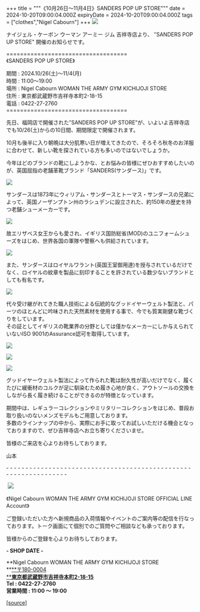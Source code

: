 +++
title = """《10月26日～11月4日》SANDERS POP UP STORE"""
date = 2024-10-20T09:00:04.000Z
expiryDate = 2024-10-20T09:00:04.000Z
tags = ["clothes","Nigel Cabourn"]
+++
![](https://cdn.shopify.com/s/files/1/0094/9295/5196/files/194753_3234c852-77f4-43f1-81e4-a126870789b8_480x480.jpg?v=1729237006)  
  
ナイジェル・ケーボン ウーマン アーミー ジム 吉祥寺店より、 ″SANDERS POP UP STORE" 開催のお知らせです。  
  
\===================================  
《SANDERS POP UP STORE》  
  
期間 : 2024.10/26(土)～11/4(月)  
時間 : 11:00～19:00  
場所 : Nigel Cabourn WOMAN THE ARMY GYM KICHIJOJI STORE  
住所 : 東京都武蔵野市吉祥寺本町2-18-15  
電話 : 0422-27-2760  
\===================================  
  
先日、福岡店で開催された″SANDERS POP UP STORE"が、いよいよ吉祥寺店でも10/26(土)からの10日間、期間限定で開催されます。  
  
10月も後半に入り朝晩は大分肌寒い日が増えてきたので、そろそろ秋冬のお洋服に合わせて、新しい靴を探されている方も多いのではないでしょうか。  
  
今年はどのブランドの靴にしようかな、とお悩みの皆様にぜひおすすめしたいのが、英国屈指の老舗革靴ブランド「SANDERS(サンダース)」です。  
  
![](https://cdn.shopify.com/s/files/1/0094/9295/5196/files/MG_1013_6eb484c0-b3fb-4f1b-81f7-ba48ee53b835_480x480.jpg?v=1729237275)  
  
サンダースは1873年にウィリアム・サンダースとトーマス・サンダースの兄弟によって、英国ノーザンプトン州のラシュデンに設立された、約150年の歴史を持つ老舗シューメーカーです。  
  
![](https://cdn.shopify.com/s/files/1/0094/9295/5196/files/MG_2564_480x480.jpg?v=1729238284)  
  
故エリザベス女王からも愛され、イギリス国防総省(MOD)のユニフォームシューズをはじめ、世界各国の軍隊や警察へも供給されています。  
  
![](https://cdn.shopify.com/s/files/1/0094/9295/5196/files/MG_1022_480x480.jpg?v=1729238367)  
  
また、サンダースはロイヤルワラント(英国王室御用達)を授与されているだけでなく、ロイヤルの紋章を製品に刻印することを許されている数少ないブランドとしても有名です。  
  
![](https://cdn.shopify.com/s/files/1/0094/9295/5196/files/194759_480x480.jpg?v=1729237543)  
  
代々受け継がれてきた職人技術による伝統的なグッドイヤーウェルト製法と、パーツのほとんどに吟味された天然素材を使用する事で、今でも質実剛健な靴づくりをしています。  
その証としてイギリスの靴業界の分野としては僅かなメーカーにしか与えられていないISO 9001のAssurance認可を取得しています。  
  
![](https://cdn.shopify.com/s/files/1/0094/9295/5196/files/MG_2579_480x480.jpg?v=1729238823)  
  
![](https://cdn.shopify.com/s/files/1/0094/9295/5196/files/MG_2571_480x480.jpg?v=1729238853)  
  
![](https://cdn.shopify.com/s/files/1/0094/9295/5196/files/MG_2584_480x480.jpg?v=1729237851)  
  
グッドイヤーウェルト製法によって作られた靴は耐久性が高いだけでなく、履くたびに緩衝材のコルクが足に馴染むため履き心地が良く、アウトソールの交換をしながら長く履き続けることができるのが特徴となっています。  
  
期間中は、レギュラーコレクションやミリタリーコレクションをはじめ、普段お取り扱いのないメンズモデルもご用意しております。  
多数のラインナップの中から、実際にお手に取ってお試しいただける機会となっておりますので、ぜひ吉祥寺店へお立ち寄りくださいませ。  
  
皆様のご来店を心よりお待ちしております。  
  
  
山本

\- - - - - - - - - - - - - - - - - - - - - - - - - - - - - - - - - - - - - - - - - - - - - - - - - - - - - - - - - - - - - - - -  

 [![](https://cdn.shopify.com/s/files/1/0094/9295/5196/files/977C5BFF-508B-4CAA-96FE-9B4728CEC285_160x160.png?v=1693902608)](https://lin.ee/JRv0rXQ)

《Nigel Cabourn WOMAN THE ARMY GYM KICHIJOJI STORE OFFICIAL LINE Account》

ご登録いただいた方へ新規商品の入荷情報やイベントのご案内等の配信を行なっております。トーク画面にて個別でのご質問やご相談なども承っております。

皆様からのご登録を心よりお待ちしております。

**\- SHOP DATE -**

**Nigel Cabourn WOMAN THE ARMY GYM KICHIJOJI STORE  
**[**〒180-0004  
****東京都武蔵野市吉祥寺本町2-18-15**](https://www.google.com/maps/place/%E3%80%92180-0004+%E6%9D%B1%E4%BA%AC%E9%83%BD%E6%AD%A6%E8%94%B5%E9%87%8E%E5%B8%82%E5%90%89%E7%A5%A5%E5%AF%BA%E6%9C%AC%E7%94%BA%EF%BC%92%E4%B8%81%E7%9B%AE%EF%BC%91%EF%BC%98%E2%88%92%EF%BC%91%EF%BC%95+%E6%AD%A6%E8%94%B5%E9%87%8E%E3%82%AB%E3%83%B3%E3%83%88%E3%83%AA%E3%83%BC%E3%83%8F%E3%82%A4%E3%83%84/@35.7044288,139.5732119,17z/data=!3m1!4b1!4m6!3m5!1s0x6018ee49175f632b:0xf424f2fa6c99a79!8m2!3d35.7044245!4d139.5757868!16s%2Fg%2F12hsx3n5g?hl=ja&entry=ttu)  
**Tel : 0422-27-2760  
営業時間 : 11:00 ～ 19:00**

[[source]](https://cabourn.jp/blogs/shop-info/kichijoji20241020)
